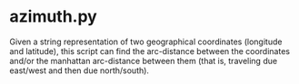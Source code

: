 azimuth.py
==========

Given a string representation of two geographical coordinates (longitude and latitude), this script can find the arc-distance between the coordinates and/or the manhattan arc-distance between them (that is, traveling due east/west and then due north/south). 
